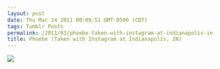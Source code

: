 ```yaml
---
layout: post
date: Thu Mar 24 2011 00:09:51 GMT-0500 (CDT)
tags: Tumblr Posts
permalink: /2011/03/phoebe-taken-with-instagram-at-indianapolis-in
title: Phoebe (Taken with Instagram at Indianapolis, IN)
---
```


![](/public/assets/tumblr/tumblr_lijf8duHcd1qa4klho1_1280.jpg)
